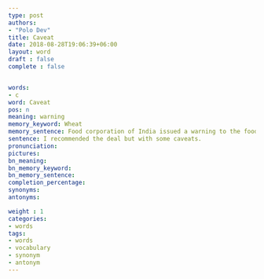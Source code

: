 ```yaml
---
type: post
authors:
- "Polo Dev"
title: Caveat
date: 2018-08-28T19:06:39+06:00
layout: word
draft : false
complete : false


words:
- c
word: Caveat
pos: n
meaning: warning
memory_keyword: Wheat
memory_sentence: Food corporation of India issued a warning to the food inspector for poor storage of Wheat
sentence: I recommended the deal but with some caveats.
pronunciation:
pictures:
bn_meaning:
bn_memory_keyword:
bn_memory_sentence:
completion_percentage:
synonyms:
antonyms:

weight : 1
categories:
- words
tags:
- words
- vocabulary
- synonym
- antonym
---
```

